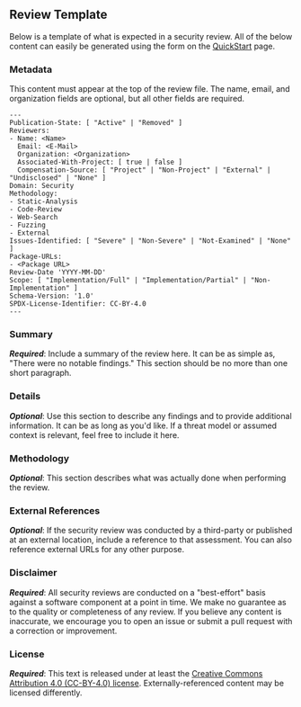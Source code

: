 ## Review Template

Below is a template of what is expected in a security review. All of the below content can easily be generated using the form on the [QuickStart](https://ossf.github.io/security-reviews/quickstart.html) page.

### Metadata

This content must appear at the top of the review file. The name, email, and organization fields are optional, but all other fields are required.

```
---
Publication-State: [ "Active" | "Removed" ]
Reviewers:
- Name: <Name>
  Email: <E-Mail>
  Organization: <Organization>
  Associated-With-Project: [ true | false ]
  Compensation-Source: [ "Project" | "Non-Project" | "External" | "Undisclosed" | "None" ]
Domain: Security
Methodology:
- Static-Analysis
- Code-Review
- Web-Search
- Fuzzing
- External
Issues-Identified: [ "Severe" | "Non-Severe" | "Not-Examined" | "None" ]
Package-URLs:
- <Package URL>
Review-Date 'YYYY-MM-DD'
Scope: [ "Implementation/Full" | "Implementation/Partial" | "Non-Implementation" ]
Schema-Version: '1.0'
SPDX-License-Identifier: CC-BY-4.0
---
```

### Summary

***Required***: Include a summary of the review here. It can be as simple as, "There were no notable findings." This section should be no more than one short paragraph.

### Details

***Optional***: Use this section to describe any findings and to provide additional information. It can be as long as you'd like. If a threat model or assumed context is relevant, feel free to include it here.

### Methodology

***Optional***: This section describes what was actually done when performing the review.

### External References

***Optional***: If the security review was conducted by a third-party or published at an external location, include a reference to that assessment. You can also reference external URLs for any other purpose.

### Disclaimer

***Required***: All security reviews are conducted on a "best-effort" basis against a software
component at a point in time. We make no guarantee as to the quality or completeness
of any review. If you believe any content is inaccurate, we encourage you to open
an issue or submit a pull request with a correction or improvement.

### License

***Required***: This text is released under at least the
[Creative Commons Attribution 4.0 (CC-BY-4.0) license](https://creativecommons.org/licenses/by/4.0/legalcode.txt).
Externally-referenced content may be licensed differently.
